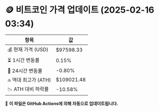 # 🪙 비트코인 가격 업데이트 (2025-02-16 03:34)

| 항목                | 값 |
|--------------------|----------------|
| 💰 현재 가격 (USD) | $97598.33 |
| ⏳ 1시간 변동률    | 0.15% |
| 📆 24시간 변동률   | -0.80% |
| 🔝 역대 최고가 (ATH) | $109021.48 |
| 📉 ATH 대비 하락률 | -10.58% |

🔄 **이 파일은 GitHub Actions에 의해 자동으로 업데이트됩니다.**
